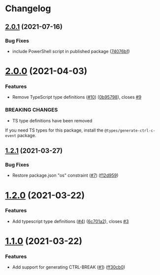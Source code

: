 # Changelog

## [2.0.1](https://github.com/zenflow/generate-ctrl-c-event/compare/v2.0.0...v2.0.1) (2021-07-16)


### Bug Fixes

* include PowerShell script in published package ([74076b1](https://github.com/zenflow/generate-ctrl-c-event/commit/74076b198859077d0a6b2afcf495f1d2bda683d0))

# [2.0.0](https://github.com/zenflow/generate-ctrl-c-event/compare/v1.2.1...v2.0.0) (2021-04-03)


### Features

* Remove TypeScript type definitions ([#10](https://github.com/zenflow/generate-ctrl-c-event/issues/10)) ([0b95798](https://github.com/zenflow/generate-ctrl-c-event/commit/0b957983d055aded6d145c43c041ef615217af48)), closes [#9](https://github.com/zenflow/generate-ctrl-c-event/issues/9)


### BREAKING CHANGES

* TS type definitions have been removed

If you need TS types for this package, install the `@types/generate-ctrl-c-event` package.

## [1.2.1](https://github.com/zenflow/generate-ctrl-c-event/compare/v1.2.0...v1.2.1) (2021-03-27)


### Bug Fixes

* Restore package.json "os" constraint ([#7](https://github.com/zenflow/generate-ctrl-c-event/issues/7)) ([f12d959](https://github.com/zenflow/generate-ctrl-c-event/commit/f12d959cc6ef688f00cab496c62ec753b7d941e1))

# [1.2.0](https://github.com/zenflow/generate-ctrl-c-event/compare/v1.1.0...v1.2.0) (2021-03-22)


### Features

* Add typescript type definitions ([#4](https://github.com/zenflow/generate-ctrl-c-event/issues/4)) ([6c701a2](https://github.com/zenflow/generate-ctrl-c-event/commit/6c701a29754bf82c7128f50e48b556a4c7192afb)), closes [#3](https://github.com/zenflow/generate-ctrl-c-event/issues/3)

# [1.1.0](https://github.com/zenflow/generate-ctrl-c-event/compare/v1.0.0...v1.1.0) (2021-03-22)


### Features

* Add support for generating CTRL-BREAK ([#1](https://github.com/zenflow/generate-ctrl-c-event/issues/1)) ([ff30cb0](https://github.com/zenflow/generate-ctrl-c-event/commit/ff30cb0d0df3e225ac649f7bb9e0a6f76767a199))
